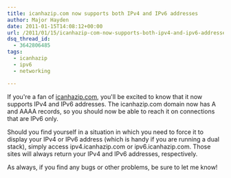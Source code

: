 ```yaml
---
title: icanhazip.com now supports both IPv4 and IPv6 addresses
author: Major Hayden
date: 2011-01-15T14:08:12+00:00
url: /2011/01/15/icanhazip-com-now-supports-both-ipv4-and-ipv6-addresses/
dsq_thread_id:
  - 3642806485
tags:
  - icanhazip
  - ipv6
  - networking

---
```

If you're a fan of [icanhazip.com][1], you'll be excited to know that it now supports IPv4 and IPv6 addresses. The icanhazip.com domain now has A and AAAA records, so you should now be able to reach it on connections that are IPv6 only.

Should you find yourself in a situation in which you need to force it to display your IPv4 or IPv6 address (which is handy if you are running a dual stack), simply access ipv4.icanhazip.com or ipv6.icanhazip.com. Those sites will always return your IPv4 and IPv6 addresses, respectively.

As always, if you find any bugs or other problems, be sure to let me know!

 [1]: http://icanhazip.com/
